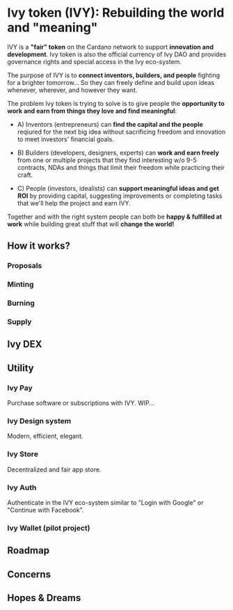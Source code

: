 # Ivy token (IVY): Rebuilding the world and "meaning"
IVY is a **"fair" token** on the Cardano network to support **innovation and development**. 
Ivy token is also the official currency of Ivy DAO and provides governance rights and special access in the Ivy eco-system.

The purpose of IVY is to **connect inventors, builders, and people** fighting for a brighter tomorrow...
So they can freely define and build upon ideas whenever, wherever, and however they want.

The problem Ivy token is trying to solve is to give people the **opportunity to work and earn from things they love and find meaningful**:
- A) Inventors (entrepreneurs) can **find the capital and the people** reqiured for the next big idea 
without sacrificing freedom and innovation to meet investors' financial goals.

- B) Builders (developers, designers, experts) can **work and earn freely** from one or multiple projects that they find interesting w/o
9-5 contracts, NDAs and things that limit their freedom while practicing their craft.

- C) People (investors, idealists) can **support meaningful ideas and get ROI** by providing capital, suggesting improvements or 
completing tasks that we'll help the project and earn IVY.

Together and with the right system people can both be **happy & fulfilled at work** while building great stuff that will **change the world!** 

## How it works?
### Proposals

### Minting

### Burning

### Supply

## Ivy DEX

## Utility

### Ivy Pay
Purchase software or subscriptions with IVY. WIP...

### Ivy Design system
Modern, efficient, elegant.

### Ivy Store
Decentralized and fair app store.

### Ivy Auth
Authenticate in the IVY eco-system similar to "Login with Google" or "Continue with Facebook".

### Ivy Wallet (pilot project)

## Roadmap

## Concerns

## Hopes & Dreams
